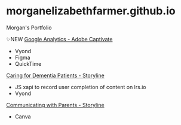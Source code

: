 # morganelizabethfarmer.github.io
Morgan's Portfolio

✨NEW [Google Analytics - Adobe Captivate](https://morganelizabethfarmer.github.io/Captivate_GoogleAnalytics/index.html)
  - Vyond
  - Figma
  - QuickTime

[Caring for Dementia Patients - Storyline](https://morganelizabethfarmer.github.io/Storyline_DementiaCare/story.html)
  - JS xapi to record user completion of content on lrs.io
  - Vyond
  
[Communicating with Parents - Storyline](https://morganelizabethfarmer.github.io/Storyline_ParentCommunication/story.html)
  - Canva

